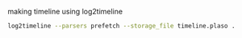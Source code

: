 making timeline using log2timeline
```sh
log2timeline --parsers prefetch --storage_file timeline.plaso .
```
